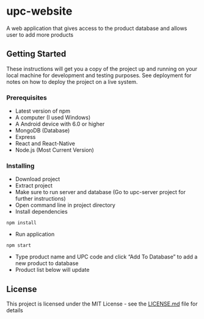 # upc-website

A web application that gives access to the product database and allows user to add more products

## Getting Started

These instructions will get you a copy of the project up and running on your local machine for development and testing purposes. See deployment for notes on how to deploy the project on a live system.

### Prerequisites

* Latest version of npm
* A computer (I used Windows)
* A Android device with 6.0 or higher
* MongoDB (Database)
* Express
* React and React-Native
* Node.js (Most Current Version)

### Installing

* Download project 
* Extract project
* Make sure to run server and database (Go to upc-server project for further instructions) 
* Open command line in project directory
* Install dependencies 
```
npm install
```
* Run application 
```
npm start
```
* Type product name and UPC code and click “Add To Database” to add a new product to database
* Product list below will update




## License

This project is licensed under the MIT License - see the [LICENSE.md](LICENSE.md) file for details

